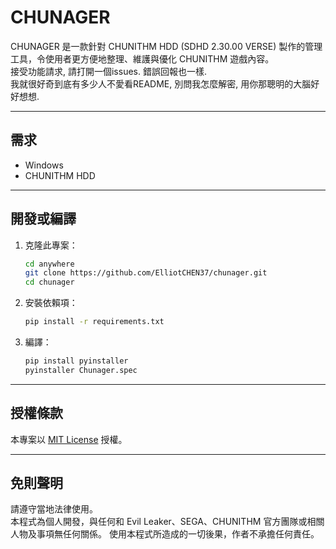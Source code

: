 # CHUNAGER

CHUNAGER 是一款針對 CHUNITHM HDD (SDHD 2.30.00 VERSE) 製作的管理工具，令使用者更方便地整理、維護與優化 CHUNITHM 遊戲內容。<br>
接受功能請求, 請打開一個issues. 錯誤回報也一樣.<br>
我就很好奇到底有多少人不愛看README, 別問我怎麼解密, 用你那聰明的大腦好好想想.

---

## 需求
- Windows
- CHUNITHM HDD

---

## 開發或編譯
1. 克隆此專案：
   ```bash
   cd anywhere
   git clone https://github.com/ElliotCHEN37/chunager.git
   cd chunager
   ```
2. 安裝依賴項：
   ```bash
   pip install -r requirements.txt
   ```
3. 編譯：
   ```bash
   pip install pyinstaller
   pyinstaller Chunager.spec
   ```

---

## 授權條款
本專案以 [MIT License](https://raw.githubusercontent.com/ElliotCHEN37/chunager/refs/heads/main/LICENSE.txt) 授權。

---

## 免則聲明
請遵守當地法律使用。<br>
本程式為個人開發，與任何和 Evil Leaker、SEGA、CHUNITHM 官方團隊或相關人物及事項無任何關係。
使用本程式所造成的一切後果，作者不承擔任何責任。
